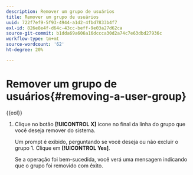 ```yaml
---
description: Remover um grupo de usuários
title: Remover um grupo de usuários
uuid: 722f7ef9-5f93-4944-a1d2-4fbd7833b4f7
exl-id: 826e8e4f-d64c-43cc-beff-9e03a27d62ca
source-git-commit: b1dda69a606a16dccca30d2a74c7e63dbd27936c
workflow-type: tm+mt
source-wordcount: '62'
ht-degree: 20%

---
```


# Remover um grupo de usuários{#removing-a-user-group}

{{eol}}

1. Clique no botão **[!UICONTROL X]** ícone no final da linha do grupo que você deseja remover do sistema.

   Um prompt é exibido, perguntando se você deseja ou não excluir o grupo 1. Clique em **[!UICONTROL Yes]**.

   Se a operação foi bem-sucedida, você verá uma mensagem indicando que o grupo foi removido com êxito.

